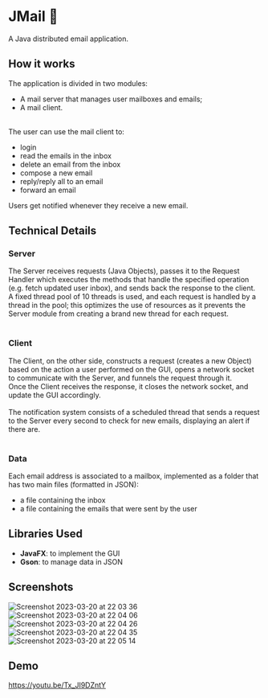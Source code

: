 # JMail 📩
A Java distributed email application.

## How it works
The application is divided in two modules:
- A mail server that manages user mailboxes and emails;
- A mail client.
<br /><br />

The user can use the mail client to:
- login
- read the emails in the inbox
- delete an email from the inbox
- compose a new email
- reply/reply all to an email
- forward an email

Users get notified whenever they receive a new email.

## Technical Details
### Server
The Server receives requests (Java Objects), passes it to the Request Handler which executes the methods that handle the specified operation (e.g. fetch updated user inbox), and sends back the response to the client.
<br />A fixed thread pool of 10 threads is used, and each request is handled by a thread in the pool; this optimizes the use of resources as it prevents the Server module from creating a brand new thread for each request.
<br /><br />
### Client
The Client, on the other side, constructs a request (creates a new Object) based on the action a user performed on the GUI, opens a network socket to communicate with the Server, and funnels the request through it. 
<br />Once the Client receives the response, it closes the network socket, and update the GUI accordingly.
<br /><br />The notification system consists of a scheduled thread that sends a request to the Server every second to check for new emails, displaying an alert if there are.
<br /><br />
### Data
Each email address is associated to a mailbox, implemented as a folder that has two main files (formatted in JSON):
- a file containing the inbox
- a file containing the emails that were sent by the user

## Libraries Used
- **JavaFX**: to implement the GUI
- **Gson**: to manage data in JSON

## Screenshots

![Screenshot 2023-03-20 at 22 03 36](https://user-images.githubusercontent.com/76702446/226465803-9b60a93b-4886-4cdb-a42c-a2212aec458f.png)
![Screenshot 2023-03-20 at 22 04 06](https://user-images.githubusercontent.com/76702446/226465825-6a167613-0082-463d-b022-e0905c99262d.png)
![Screenshot 2023-03-20 at 22 04 26](https://user-images.githubusercontent.com/76702446/226465843-a7508583-fcf1-4c41-8f03-95557df60684.png)
![Screenshot 2023-03-20 at 22 04 35](https://user-images.githubusercontent.com/76702446/226465861-9a894c75-92e0-46f6-846a-8d1d0cb78cba.png)
![Screenshot 2023-03-20 at 22 05 14](https://user-images.githubusercontent.com/76702446/226465878-21501d73-486d-4049-8ea6-5a9e112e0ddf.png)

## Demo
https://youtu.be/Tx_JI9DZntY
